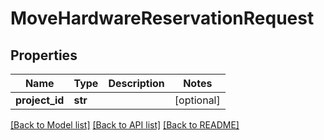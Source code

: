 # MoveHardwareReservationRequest


## Properties
Name | Type | Description | Notes
------------ | ------------- | ------------- | -------------
**project_id** | **str** |  | [optional] 

[[Back to Model list]](../README.md#documentation-for-models) [[Back to API list]](../README.md#documentation-for-api-endpoints) [[Back to README]](../README.md)


